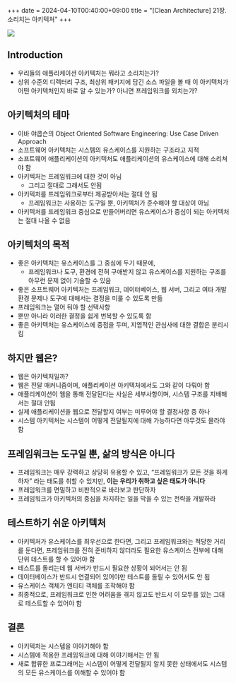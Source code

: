 +++ 
date = 2024-04-10T00:40:00+09:00
title = "[Clean Architecture] 21장. 소리치는 아키텍처"
+++

<img src="/images/books/clean-architecture/cover.jpg">

## Introduction

- 우리들의 애플리케이션 아키텍처는 뭐라고 소리치는가?
- 상위 수준의 디렉터리 구조, 최상위 패키지에 담긴 소스 파일을 볼 때 이 아키텍처가 어떤 아키텍처인지 바로 알 수 있는가? 아니면 프레임워크를 외치는가?

## 아키텍처의 테마

- 이바 야콥슨의 Object Oriented Software Engineering: Use Case Driven Approach
- 소프트웨어 아키텍처는 시스템의 유스케이스를 지원하는 구조라고 지적
- 소프트웨어 애플리케이션의 아키텍처도 애플리케이션의 유스케이스에 대해 소리쳐야 함
- 아키텍처는 프레임워크에 대한 것이 아님
  - 그리고 절대로 그래서도 안됨
- 아키텍처를 프레임워크로부터 제공받아서는 절대 안 됨
  - 프레임워크는 사용하는 도구일 뿐, 아키텍처가 준수해야 할 대상이 아님
- 아키텍처를 프레임워크 중심으로 만들어버리면 유스케이스가 중심이 되는 아키텍처는 절대 나올 수 없음

## 아키텍처의 목적

- 좋은 아키텍처는 유스케이스를 그 중심에 두기 때문에,
  - 프레임워크나 도구, 환경에 전혀 구애받지 않고 유스케이스를 지원하는 구조를 아무런 문제 없이 기술할 수 있음
- 좋은 소프트웨어 아키텍처는 프레임워크, 데이터베이스, 웹 서버, 그리고 여타 개발 환경 문제나 도구에 대해서는 결정을 미룰 수 있도록 만듦
- 프레임워크는 열어 둬야 할 선택사항
- 뿐만 아니라 이러한 결정을 쉽게 번복할 수 있도록 함
- 좋은 아키텍처는 유스케이스에 중점을 두며, 지엽적인 관심사에 대한 결합은 분리시킴

## 하지만 웹은?

- 웹은 아키텍처일까?
- 웹은 전달 매커니즘이며, 애플리케이션 아키텍처에서도 그와 같이 다뤄야 함
- 애플리케이션이 웹을 통해 전달된다는 사실은 세부사항이며, 시스템 구조를 지배해서는 절대 안됨
- 실제 애플리케이션을 웹으로 전달할지 여부는 미루어야 할 결정사항 중 하나
- 시스템 아키텍처는 시스템이 어떻게 전달될지에 대해 가능하다면 아무것도 몰라야 함

## 프레임워크는 도구일 뿐, 삶의 방식은 아니다

- 프레임워크는 매우 강력하고 상당히 유용할 수 있고, “프레임워크가 모든 것을 하게 하자” 라는 태도를 취할 수 있지만, **이는 우리가 취하고 싶은 태도가 아니다**
- 프레임워크를 면밀하고 비판적으로 바라보고 판단하자
- 프레임워크가 아키텍처의 중심을 차지하는 일을 막을 수 있는 전략을 개발하라

## 테스트하기 쉬운 아키텍처

- 아키텍처가 유스케이스를 최우선으로 한다면, 그리고 프레임워크와는 적당한 거리를 둔다면, 프레임워크를 전혀 준비하지 않더라도 필요한 유스케이스 전부에 대해 단위 테스트를 할 수 있어야 함
- 테스트를 돌리는데 웹 서버가 반드시 필요한 상황이 되어서는 안 됨
- 데이터베이스가 반드시 연결되어 있어야만 테스트를 돌릴 수 있어서도 안 됨
- 유스케이스 객체가 엔티티 객체를 조작해야 함
- 최종적으로, 프레임워크로 인한 어려움을 겪지 않고도 반드시 이 모두를 있는 그대로 테스트할 수 있어야 함

## 결론

- 아키텍처는 시스템을 이야기해야 함
- 시스템에 적용한 프레임워크에 대해 이야기해서는 안 됨
- 새로 합류한 프로그래머는 시스템이 어떻게 전달될지 알지 못한 상태에서도 시스템의 모든 유스케이스를 이해할 수 있어야 함
